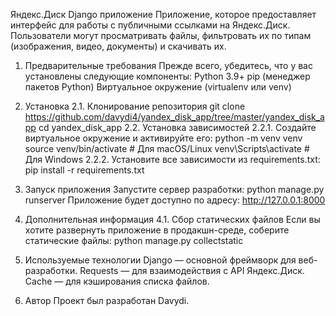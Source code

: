 Яндекс.Диск Django приложение
Приложение, которое предоставляет интерфейс для работы с публичными ссылками на Яндекс.Диск. Пользователи могут просматривать файлы, фильтровать их по типам (изображения, видео, документы) и скачивать их.

1. Предварительные требования
  Прежде всего, убедитесь, что у вас установлены следующие компоненты:
  Python 3.9+
  pip (менеджер пакетов Python)
  Виртуальное окружение (virtualenv или venv)
2. Установка
  2.1. Клонирование репозитория
    git clone https://github.com/davydi4/yandex_disk_app/tree/master/yandex_disk_app
    cd yandex_disk_app
  2.2. Установка зависимостей
   2.2.1.
    Создайте виртуальное окружение и активируйте его:
    python -m venv venv
    source venv/bin/activate   # Для macOS/Linux
    venv\Scripts\activate      # Для Windows
   2.2.2.
    Установите все зависимости из requirements.txt:
    pip install -r requirements.txt
3. Запуск приложения
  Запустите сервер разработки:
  python manage.py runserver
  Приложение будет доступно по адресу:
  http://127.0.0.1:8000

4. Дополнительная информация
  4.1. Сбор статических файлов
  Если вы хотите развернуть приложение в продакшн-среде, соберите статические файлы:
  python manage.py collectstatic

5. Используемые технологии
  Django — основной фреймворк для веб-разработки.
  Requests — для взаимодействия с API Яндекс.Диск.
  Cache — для кэширования списка файлов.

6. Автор
Проект был разработан Davydi.
